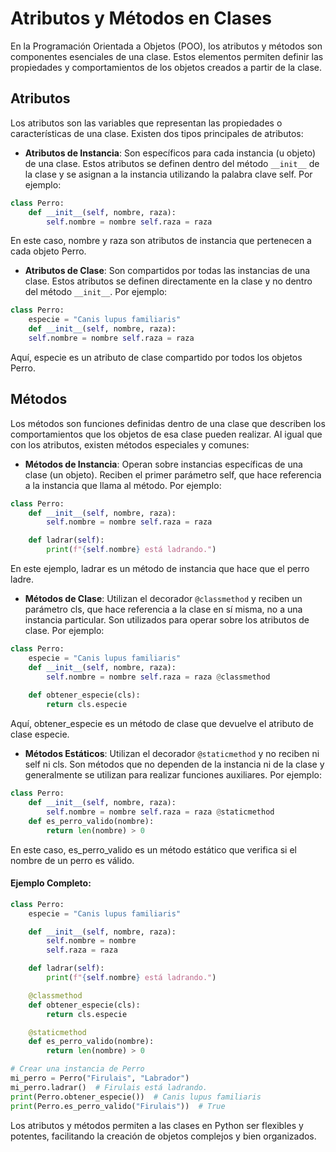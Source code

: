 # Atributos y Métodos en Clases
En la Programación Orientada a Objetos (POO), los atributos y métodos son componentes esenciales de una clase. 
Estos elementos permiten definir las propiedades y comportamientos de los objetos creados a partir de la clase.

## Atributos 
Los atributos son las variables que representan las propiedades o características de una clase. 
Existen dos tipos principales de atributos:

- **Atributos de Instancia**: Son específicos para cada instancia (u objeto) de una clase. 
Estos atributos se definen dentro del método `__init__` de la clase y se asignan a la instancia utilizando la palabra clave self. 
Por ejemplo: 
```python 
class Perro: 
    def __init__(self, nombre, raza): 
        self.nombre = nombre self.raza = raza 
```
En este caso, nombre y raza son atributos de instancia que pertenecen a cada objeto Perro.

- **Atributos de Clase**: Son compartidos por todas las instancias de una clase. 
Estos atributos se definen directamente en la clase y no dentro del método `__init__`. 
Por ejemplo: 
```python 
class Perro: 
    especie = "Canis lupus familiaris" 
    def __init__(self, nombre, raza): 
    self.nombre = nombre self.raza = raza 
```    
Aquí, especie es un atributo de clase compartido por todos los objetos Perro.

## Métodos
Los métodos son funciones definidas dentro de una clase que describen los comportamientos que los objetos de esa clase pueden realizar. 
Al igual que con los atributos, existen métodos especiales y comunes:

- **Métodos de Instancia**: Operan sobre instancias específicas de una clase (un objeto). 
Reciben el primer parámetro self, que hace referencia a la instancia que llama al método. 
Por ejemplo: 
```python 
class Perro: 
    def __init__(self, nombre, raza): 
        self.nombre = nombre self.raza = raza 

    def ladrar(self): 
        print(f"{self.nombre} está ladrando.") 
```
En este ejemplo, ladrar es un método de instancia que hace que el perro ladre.

- **Métodos de Clase**: Utilizan el decorador `@classmethod` y reciben un parámetro cls, que hace referencia a la clase en sí misma, no a una instancia particular. 
Son utilizados para operar sobre los atributos de clase. 
Por ejemplo: 
```python 
class Perro: 
    especie = "Canis lupus familiaris" 
    def __init__(self, nombre, raza): 
        self.nombre = nombre self.raza = raza @classmethod 
    
    def obtener_especie(cls): 
        return cls.especie 
```
Aquí, obtener_especie es un método de clase que devuelve el atributo de clase especie.

- **Métodos Estáticos**: Utilizan el decorador `@staticmethod` y no reciben ni self ni cls. 
Son métodos que no dependen de la instancia ni de la clase y generalmente se utilizan para realizar funciones auxiliares. 
Por ejemplo: 
```python 
class Perro: 
    def __init__(self, nombre, raza): 
        self.nombre = nombre self.raza = raza @staticmethod 
    def es_perro_valido(nombre): 
        return len(nombre) > 0 
```
En este caso, es_perro_valido es un método estático que verifica si el nombre de un perro es válido.

#### Ejemplo Completo:
```python 
class Perro:
    especie = "Canis lupus familiaris"

    def __init__(self, nombre, raza):
        self.nombre = nombre
        self.raza = raza

    def ladrar(self):
        print(f"{self.nombre} está ladrando.")

    @classmethod
    def obtener_especie(cls):
        return cls.especie

    @staticmethod
    def es_perro_valido(nombre):
        return len(nombre) > 0

# Crear una instancia de Perro
mi_perro = Perro("Firulais", "Labrador")
mi_perro.ladrar()  # Firulais está ladrando.
print(Perro.obtener_especie())  # Canis lupus familiaris
print(Perro.es_perro_valido("Firulais"))  # True
```
Los atributos y métodos permiten a las clases en Python ser flexibles y potentes, facilitando la creación de objetos complejos y bien organizados.